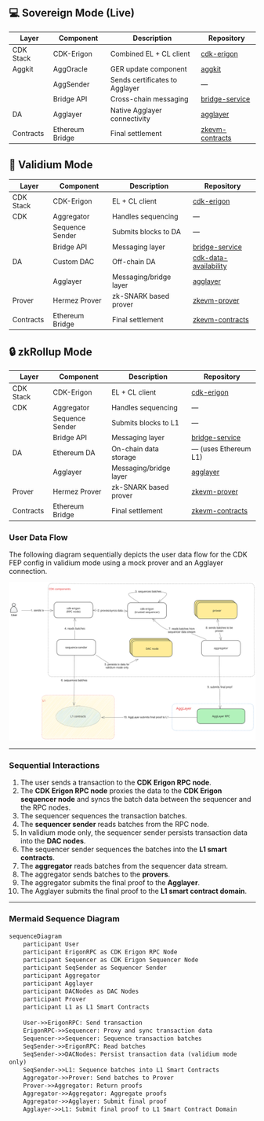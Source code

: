 ## 💻 Sovereign Mode (Live)

| Layer         | Component           | Description                              | Repository |
|---------------|----------------------|------------------------------------------|------------|
| CDK Stack    | CDK-Erigon           | Combined EL + CL client                  | [cdk-erigon](https://github.com/0xPolygonHermez/cdk-erigon) |
| Aggkit       | AggOracle            | GER update component                     | [aggkit](https://github.com/agglayer/aggkit) |
|              | AggSender            | Sends certificates to Agglayer           | — |
|              | Bridge API           | Cross-chain messaging                    | [bridge-service](https://github.com/0xPolygonHermez/zkevm-bridge-service) |
| DA           | Agglayer             | Native Agglayer connectivity             | [agglayer](https://github.com/agglayer/agglayer) |
| Contracts    | Ethereum Bridge      | Final settlement                         | [zkevm-contracts](https://github.com/0xPolygonHermez/zkevm-contracts) |

## 🧪 Validium Mode

| Layer         | Component           | Description                              | Repository |
|---------------|----------------------|------------------------------------------|------------|
| CDK Stack    | CDK-Erigon           | EL + CL client                           | [cdk-erigon](https://github.com/0xPolygonHermez/cdk-erigon) |
| CDK          | Aggregator           | Handles sequencing                       | — |
|              | Sequence Sender      | Submits blocks to DA                     | — |
|              | Bridge API           | Messaging layer                          | [bridge-service](https://github.com/0xPolygonHermez/zkevm-bridge-service) |
| DA           | Custom DAC           | Off-chain DA                             | [cdk-data-availability](https://github.com/0xPolygon/cdk-data-availability) |
|              | Agglayer             | Messaging/bridge layer                   | [agglayer](https://github.com/agglayer/agglayer) |
| Prover       | Hermez Prover        | zk-SNARK based prover                    | [zkevm-prover](https://github.com/0xPolygonHermez/zkevm-prover) |
| Contracts    | Ethereum Bridge      | Final settlement                         | [zkevm-contracts](https://github.com/0xPolygonHermez/zkevm-contracts) |

## 🔒 zkRollup Mode

| Layer         | Component           | Description                              | Repository |
|---------------|----------------------|------------------------------------------|------------|
| CDK Stack    | CDK-Erigon           | EL + CL client                           | [cdk-erigon](https://github.com/0xPolygonHermez/cdk-erigon) |
| CDK          | Aggregator           | Handles sequencing                       | — |
|              | Sequence Sender      | Submits blocks to L1                     | — |
|              | Bridge API           | Messaging layer                          | [bridge-service](https://github.com/0xPolygonHermez/zkevm-bridge-service) |
| DA           | Ethereum DA          | On-chain data storage                    | — (uses Ethereum L1) |
|              | Agglayer             | Messaging/bridge layer                   | [agglayer](https://github.com/agglayer/agglayer) |
| Prover       | Hermez Prover        | zk-SNARK based prover                    | [zkevm-prover](https://github.com/0xPolygonHermez/zkevm-prover) |
| Contracts    | Ethereum Bridge      | Final settlement                         | [zkevm-contracts](https://github.com/0xPolygonHermez/zkevm-contracts) |


### User Data Flow

The following diagram sequentially depicts the user data flow for the CDK FEP config in validium mode using a mock prover and an Agglayer connection.

![High level view of CDK user data flow](../../img/cdk/cdk-user-data-flow.svg)

---

### Sequential Interactions

1. The user sends a transaction to the **CDK Erigon RPC node**.
2. The **CDK Erigon RPC node** proxies the data to the **CDK Erigon sequencer node** and syncs the batch data between the sequencer and the RPC nodes.
3. The sequencer sequences the transaction batches.
4. The **sequencer sender** reads batches from the RPC node.
5. In validium mode only, the sequencer sender persists transaction data into the **DAC nodes**.
6. The sequencer sender sequences the batches into the **L1 smart contracts**.
7. The **aggregator** reads batches from the sequencer data stream.
8. The aggregator sends batches to the **provers**.
9. The aggregator submits the final proof to the **Agglayer**.
10. The Agglayer submits the final proof to the **L1 smart contract domain**.

---

### Mermaid Sequence Diagram

```mermaid
sequenceDiagram
    participant User
    participant ErigonRPC as CDK Erigon RPC Node
    participant Sequencer as CDK Erigon Sequencer Node
    participant SeqSender as Sequencer Sender
    participant Aggregator
    participant Agglayer
    participant DACNodes as DAC Nodes
    participant Prover
    participant L1 as L1 Smart Contracts

    User->>ErigonRPC: Send transaction
    ErigonRPC->>Sequencer: Proxy and sync transaction data
    Sequencer->>Sequencer: Sequence transaction batches
    SeqSender->>ErigonRPC: Read batches
    SeqSender->>DACNodes: Persist transaction data (validium mode only)
    SeqSender->>L1: Sequence batches into L1 Smart Contracts
    Aggregator->>Prover: Send batches to Prover
    Prover->>Aggregator: Return proofs
    Aggregator->>Aggregator: Aggregate proofs
    Aggregator->>Agglayer: Submit final proof
    Agglayer->>L1: Submit final proof to L1 Smart Contract Domain
```
